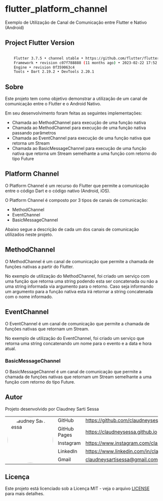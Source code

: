 # flutter_platform_channel

Exemplo de Utilização de Canal de Comunicação entre Flutter e Nativo (Android)

## Project Flutter Version

```bash

    Flutter 3.7.5 • channel stable • https://github.com/flutter/flutter.git
    Framework • revision c07f788888 (11 months ago) • 2023-02-22 17:52:33 -0600
    Engine • revision 0f359063c4
    Tools • Dart 2.19.2 • DevTools 2.20.1

```

## Sobre

Este projeto tem como objetivo demonstrar a utilização de um canal de comunicação entre o Flutter e o Android Nativo.

Em seu desenvolvimento foram feitas as seguintes implementações:

- Chamada ao MethodChannel para execução de uma função nativa
- Chamada ao MethodChannel para execução de uma função nativa passando parâmetros
- Chamada ao EventChannel para execução de uma função nativa que retorna um Stream
- Chamada ao BasicMessageChannel para execução de uma função nativa que retorna um Stream semelhante a uma função com retorno do tipo Future

## Platform Channel

O Platform Channel é um recurso do Flutter que permite a comunicação entre o código Dart e o código nativo (Android, iOS).

O Platform Channel é composto por 3 tipos de canais de comunicação:

- MethodChannel
- EventChannel
- BasicMessageChannel

Abaixo segue a descrição de cada um dos canais de comunicação utilizados neste projeto.

## MethodChannel

O MethodChannel é um canal de comunicação que permite a chamada de funções nativas a partir do Flutter.

No exemplo de utilização do MethodChannel, foi criado um serviço com uma função que retorna uma string podendo esta ser concatenada ou não a uma string informada via argumento para o retorno. Caso seja informando um argumento para a função nativa esta irá retornar a string concatenada com o nome informado.

## EventChannel

O EventChannel é um canal de comunicação que permite a chamada de funções nativas que retornam um Stream.

No exemplo de utilização do EventChannel, foi criado um serviço que retorna uma string concatenando um nome para o evento e a data e hora atual.

### BasicMessageChannel

O BasicMessageChannel é um canal de comunicação que permite a chamada de funções nativas que retornam um Stream semelhante a uma função com retorno do tipo Future.

## Autor

Projeto desenvolvido por Claudney Sarti Sessa

<table>
  <tr>
    <td rowspan="5">
      <img src="https://avatars.githubusercontent.com/u/12506432?v=4" alt="Claudney Sarti Sessa" style="border-radius: 50%; width: 150px; height: 150px;">
    </td>
    <td>GitHub</td>
    <td><a href="https://github.com/claudneysessa">https://github.com/claudneysessa</a></td>
  </tr>
  <tr>
    <td>GitHub Pages</td>
    <td><a href="https://claudneysessa.github.io/">https://claudneysessa.github.io</a></td>
  </tr>
  <tr>
    <td>Instagram</td>
    <td><a href="https://www.instagram.com/claudneysessa/">https://www.instagram.com/claudneysessa</a></td>
  </tr>
  <tr>
    <td>LinkedIn</td>
    <td><a href="https://www.linkedin.com/in/claudneysessa/">https://www.linkedin.com/in/claudneysessa</a></td>
  </tr>
  <tr>
    <td>Gmail</td>
    <td><a href="mailto:claudneysartisessa@gmail.com">claudneysartisessa@gmail.com</a></td>
  </tr>
</table>

## Licença

Este projeto está licenciado sob a Licença MIT - veja o arquivo [LICENSE](https://github.com/claudneysessa/DartPad/blob/master/LICENSE) para mais detalhes.
